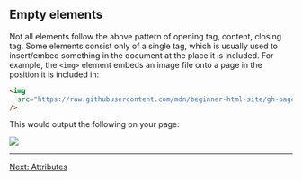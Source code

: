 ## Empty elements

Not all elements follow the above pattern of opening tag, content, closing tag. Some elements consist only of a single tag, which is usually used to insert/embed something in the document at the place it is included. For example, the `<img>` element embeds an image file onto a page in the position it is included in:

```html
<img
  src="https://raw.githubusercontent.com/mdn/beginner-html-site/gh-pages/images/firefox-icon.png"
/>
```

This would output the following on your page:

<div>
<img src="https://raw.githubusercontent.com/mdn/beginner-html-site/gh-pages/images/firefox-icon.png"/>
</div>

---

[Next: Attributes](/handbook/curriculum/fundamentals/static-sites/self-study/getting-started-with-html/07)
